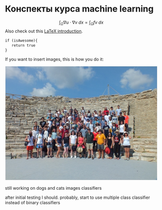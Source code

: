 # Конспекты курса machine learning
 
$$\int_\Omega \nabla u \cdot \nabla v~dx = \int_\Omega fv~dx$$
Also check out this [LaTeX introduction](https://en.wikibooks.org/wiki/LaTeX/Mathematics).

    


```
if (isAwesome){
   return true
}
```

If you want to insert images, this is how you do it:

![test_pic](pics/test_pic1.jpeg)


still working on dogs and cats images classifiers

after initial testing I should. probably, start to use multiple class classifier instead of binary classifiers